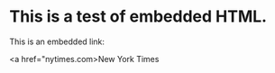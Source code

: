 # This is a test of embedded HTML.

This is an embedded link: 

<a href="nytimes.com>New York Times</a>
